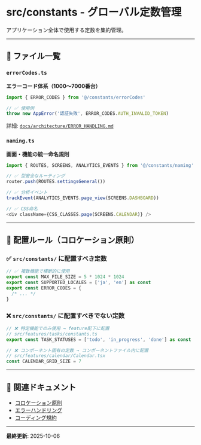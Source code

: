 # src/constants - グローバル定数管理

アプリケーション全体で使用する定数を集約管理。

---

## 📁 ファイル一覧

### `errorCodes.ts`

**エラーコード体系（1000〜7000番台）**

```typescript
import { ERROR_CODES } from '@/constants/errorCodes'

// ✅ 使用例
throw new AppError('認証失敗', ERROR_CODES.AUTH_INVALID_TOKEN)
```

詳細: [`docs/architecture/ERROR_HANDLING.md`](../../docs/architecture/ERROR_HANDLING.md)

### `naming.ts`

**画面・機能の統一命名規則**

```typescript
import { ROUTES, SCREENS, ANALYTICS_EVENTS } from '@/constants/naming'

// ✅ 型安全なルーティング
router.push(ROUTES.settingsGeneral())

// ✅ 分析イベント
trackEvent(ANALYTICS_EVENTS.page_view(SCREENS.DASHBOARD))

// ✅ CSS命名
<div className={CSS_CLASSES.page(SCREENS.CALENDAR)} />
```

---

## 🚨 配置ルール（コロケーション原則）

### ✅ `src/constants/` に配置すべき定数

```typescript
// ✅ 複数機能で横断的に使用
export const MAX_FILE_SIZE = 5 * 1024 * 1024
export const SUPPORTED_LOCALES = ['ja', 'en'] as const
export const ERROR_CODES = {
  /* ... */
}
```

### ❌ `src/constants/` に配置すべきでない定数

```typescript
// ❌ 特定機能でのみ使用 → feature配下に配置
// src/features/tasks/constants.ts
export const TASK_STATUSES = ['todo', 'in_progress', 'done'] as const

// ❌ コンポーネント固有の定数 → コンポーネントファイル内に配置
// src/features/calendar/Calendar.tsx
const CALENDAR_GRID_SIZE = 7
```

---

## 📖 関連ドキュメント

- [コロケーション原則](../CLAUDE.md#6-ファイル配置コロケーション原則)
- [エラーハンドリング](../../docs/architecture/ERROR_HANDLING.md)
- [コーディング規約](../CLAUDE.md)

---

**最終更新**: 2025-10-06
